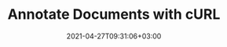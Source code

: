 ---
############################# Static ############################
layout: "product"
date: 2021-04-27T09:31:06+03:00
draft: false

product: "Annotation"
product_tag: "annotation"
platform: "cURL"
platform_tag: "curl"

############################# Head ############################
head_title: "Annotate Document & Images with cURL Commands for Cloud REST API"
head_description: "REST APIs for documents annotation via cURL commands to easily annotate PDF, images, Microsoft Word, Excel, PPTX, Visio, Project & 50+ file formats."

############################# Header ############################
title: "Annotate Documents with cURL"
description: "Communicate with REST API to add, remove and retrieve annotations. Retrieve a PDF version of any of the long list of supported document formats."
button:
    enable: true

############################# SubMenu ############################
submenu:
    enable: true
    
    left:
        img_alt: "GroupDocs.Annotation Cloud for cURL"
        image: "/sdk/64x64/groupdocs_annotation-for-curl.webp"
        product: "GroupDocs.Annotation"
        platform: "cURL"

    middle:
        button:
            # button loop
            - link: "#overview"
              text: "Overview"

            # button loop
            - link: "#features"
              text: "Features"


            # button loop
            - link: "https://docs.groupdocs.cloud/annotation/release-notes/"
              text: "Release Notes"

            # button loop
            - link: "https://purchase.groupdocs.cloud/pricing"
              text: "Pricing"

    right:
        link_download: "https://groupdocscloud.github.io/"
        link_learn: "https://docs.groupdocs.cloud/annotation/"
        link_buy: "https://purchase.groupdocs.cloud/buy"

############################# Overview ############################
overview:
    enable: true
    content: |
      GroupDocs.Annotation Cloud REST API helps you develop cross-platform document annotator. Build tools for annotating all common business documents and image file formats. Apply sticky notes, watermark overlays, pointers, drop arrows, redactions, and other types of graphic as well as text markups. Retrieve document information, render annotated documents to supported formats. Our Annotation RESTful API also supports 3rd part cloud storage, such as Amazon S3, Windows Azure, Dropbox etc.
    tabs:
      enable: true
      
      ## TAB ONE ##
      tab_one:
        description: |
          An overview of the features supported by our document annotation API for cURL.
      
        left:
          enable: true
          icon: "fas fa-crop"
          title: "Figure Annotations"
          content: |
            * Area annotation
            * Point annotation
            * Area redaction
            * Polyline
            * Pointer/arrow
            * Watermark
            * Distance
        right:
          enable: true
          icon: "fas fa-file-alt"
          title: "Text Annotations"
          content: |
            * Annotation
            * Replacement
            * Redaction
            * Strikethrough / Underline
            * Typewriter
      
      ## TAB TWO ##
      tab_two:
        description: |
          GroupDocs.Annotation Cloud supports a number of document formats including almost all common business document and image file formats.

        left:
          enable: true
          table:
            # table loop
            - title: "Microsoft Office Formats"
              content: |
                * **Word**: DOC, DOCX, DOCM, DOT, DOTX, RTF
                * **Excel**:  XLS, XLSX, XLSM, XLSB, CSV
                * **PowerPoint**: PPT, PPTX, PPS, PPSX
                * **Visio**: VSD, VSDX, VSS, VST

        right:
          enable: true
          table:
            # table loop
            - title: "Other Formats"
              content: |
                * **OpenDocument**: ODT, OTT, ODS, ODP
                * **Image Files**: BMP, PNG, JPG, JPEG, TIFF, TIF, GIF
                * **Fixed Layout**: PDF
                * **Web**: HTM, HTML
                * **Email**: EML
                * **CAD**: DWG, DXF


      ## TAB THREE ##
      tab_three:
        description: |
          Supported Operating Systems and Frameworks
      
        left:
          enable: true
          table:
            # table loop
            - icon: "fab fa-windows"
              title: "Operating Systems"
              content: |
                * Microsoft Windows Desktop
                * Microsoft Windows Server
                * Linux
                * MacOS

            # table loop
            - icon: "fas fa-code"
              title: "Supported Frameworks"
              content: |
                * Java 7 (1.7) and above

        right:
          enable: true
          table:
            # table loop
            - icon: "fas fa-cogs"
              title: "Development Environments"
              content: |
                * NetBeans
                * IntelliJ IDEA
                * Eclipse
            # table loop
            - icon: "fas fa-tools"
              title: "Build Automation Tool"
              content: |
                * Maven

############################# Features ############################
features:
    enable: true
    title: "Advanced Document Annotation REST API Features"

    feature:
      # feature loop
      - icon: "fas fa-thumbtack"
        content: "Add/remove graphic annotations & text markups"

      # feature loop
      - icon: "fas fa-info"
        content: "Retrieve document information such as metadata"

      # feature loop
      - icon: "fas fa-asterisk"
        content: "Fetch annotation data for supported file formats"
      
      # feature loop
      - icon: "fas fa-download"
        content: "Import/export annotation list of the document"

      # feature loop
      - icon: "fas fa-file-pdf"
        content: "Render annotated document to PDF"

      # feature loop
      - icon: "fas fa-upload"
        content: "Save resultant annotated document to storage & fetch its link"

      # feature loop
      - icon: "fas fa-tachometer-alt"
        content: "Support for multiple file formats & Cross-platform compatibility"

      # feature loop
      - icon: "fas fa-eye-slash"
        content: "Apply text redaction to the slide's content"

      # feature loop
      - icon: "fas fa-file-word"
        content: "Apply annotations to Header/Footer area in Microsoft Word documents"
    
    more_feature:
      # more_feature_loop
      - title: "Work with Document Annotations"
        content: "GroupDocs.Annotation Cloud for cURL provides a number of ways to deal with annotations. It not only allows retrieving annotations from documents, but also adds (exports) annotation to a document and retrieves the resultant document as stream."

      # more_feature_loop
      - title: "Extract Document Annotations - cURL"
        content: |
          
          
          ```shell
          curl -X GET "https://api.groupdocs.cloud/v2.0/annotation?filePath=one-page.docx" \
          -H "accept: application/json" \
          -H "authorization: Bearer xxxxxx"
          ```
      # more_feature_loop
      - title: "Robust Set of Annotation Tools"
        content: "GroupDocs.Annotation Cloud for cURL supports a robust set of annotation types, which can primarily be divided into two categories; graphical annotations and text-based annotations. Both of these categories have further sub-categories of annotations and markups that you can use in your document annotation solutions.

        Text based annotations, include adding comments to various text selections, hiding text of choice by redaction, applying various text markups, e.g., underlines and strikethroughs, and adding sticky notes to rich text.

        On the other hand, graphical annotations include, area annotations to highlight area with rectangle in order to add notes, area redaction to hide classified text or image, point annotations to pick a point and apply notes to it, Pointer/arrow annotations to drop arrow for pointing towards an object within document, polyline annotation to draw freehand shapes and lines, watermark annotations to apply text-based watermark overlays, and distance annotations."

      # more_feature_loop
      - title: "Easy Integration"
        content: "Using the document annotation functionality of GroupDocs.Annotation Cloud with cURL is quite easy. Create an account at GroupDocs.Cloud to get the App SID & App Key. No type of installation is required to be done at the server or client end."
      

############################# Support ############################
support:
    enable: true

############################# Solutions ############################
solutions:
    enable: true
    title: "GroupDocs.Viewer Cloud also offers individual document rendering SDKs for other popular languages as listed below:"

    solution:
        # solution loop
        - img_alt: "GroupDocs.Viewer Cloud SDK for cURL"
          image: "/sdk/272x272/groupdocs_annotation-for-curl.webp"
          product: "GroupDocs.Viewer"
          platform: "cURL"
          link: "/annotation/curl/"

        # solution loop
        - img_alt: "GroupDocs.Viewer Cloud SDK for .NET"
          image: "/sdk/272x272/groupdocs_annotation-for-net.webp"
          product: "GroupDocs.Viewer"
          platform: ".NET"
          link: "/annotation/net/"

        # solution loop
        - img_alt: "GroupDocs.Viewer Cloud SDK for Java"
          image: "/sdk/272x272/groupdocs_annotation-for-java.webp"
          product: "GroupDocs.Viewer"
          platform: "Java"
          link: "/annotation/java/"

        # solution loop
        - img_alt: "GroupDocs.Viewer Cloud SDK for PHP"
          image: "/sdk/272x272/groupdocs_annotation-for-php.webp"
          product: "GroupDocs.Viewer"
          platform: "PHP"
          link: "/annotation/php/"

        # solution loop
        - img_alt: "GroupDocs.Viewer Cloud SDK for Python"
          image: "/sdk/272x272/groupdocs_annotation-for-python.webp"
          product: "GroupDocs.Viewer"
          platform: "Python"
          link: "/annotation/python/"

        # solution loop
        - img_alt: "GroupDocs.Viewer Cloud SDK for Ruby"
          image: "/sdk/272x272/groupdocs_annotation-for-ruby.webp"
          product: "GroupDocs.Viewer"
          platform: "Ruby"
          link: "/annotation/ruby/"

        # solution loop
        - img_alt: "GroupDocs.Viewer Cloud SDK for Node.js"
          image: "/sdk/272x272/groupdocs_annotation-for-node.webp"
          product: "GroupDocs.Viewer"
          platform: "Node.js"
          link: "/annotation/nodejs/"

        

############################# Back to top ###############################
back_to_top:
  enable: true
---